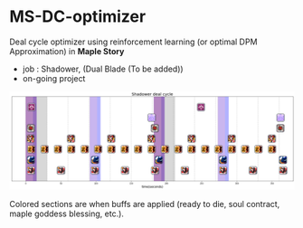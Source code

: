 # MS-DC-optimizer
Deal cycle optimizer using reinforcement learning (or optimal DPM Approximation) in **Maple Story**
- job : Shadower, (Dual Blade (To be added))
- on-going project

<img src="./res/shadower_dealcycle.png">

Colored sections are when buffs are applied (ready to die, soul contract, maple goddess blessing, etc.).
